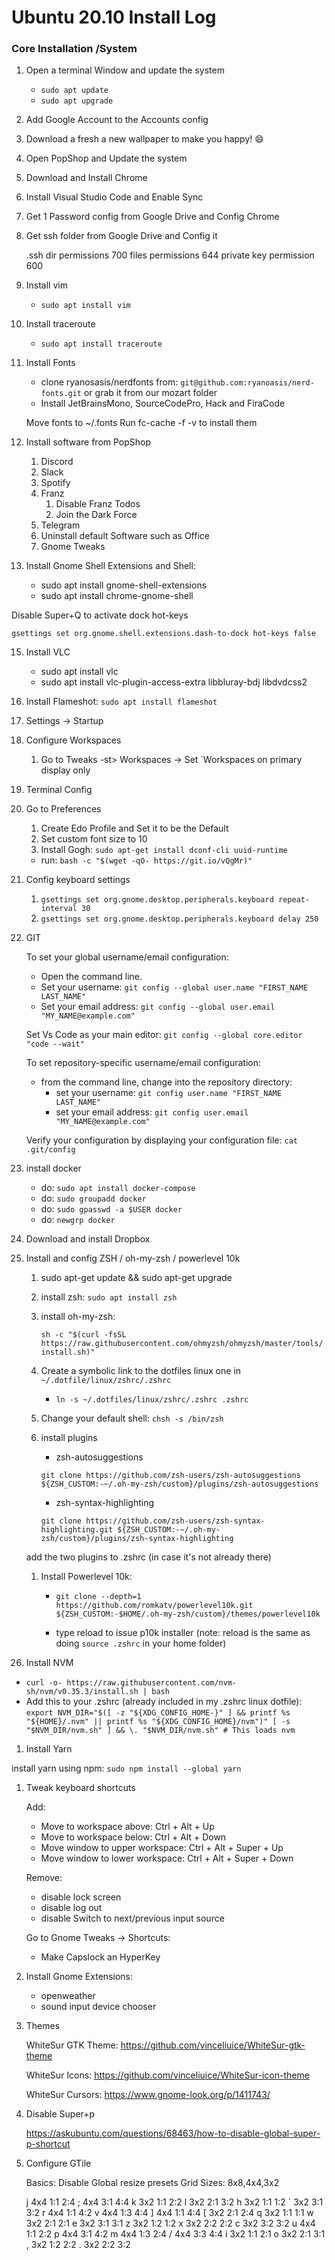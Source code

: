 # Ubuntu 20.10 Install Log

### Core Installation /System

1. Open a terminal Window and update the system

   - `sudo apt update`
   - `sudo apt upgrade`

2. Add Google Account to the Accounts config
3. Download a fresh a new wallpaper to make you happy! 😄
4. Open PopShop and Update the system
5. Download and Install Chrome
6. Install Visual Studio Code and Enable Sync
7. Get 1 Password config from Google Drive and Config Chrome
8. Get ssh folder from Google Drive and Config it

   .ssh dir permissions 700
   files permissions 644
   private key permission 600

9. Install vim

   - `sudo apt install vim`

10. Install traceroute

    - `sudo apt install traceroute`

11. Install Fonts

    - clone ryanosasis/nerdfonts from: `git@github.com:ryanoasis/nerd-fonts.git` or grab it from our mozart folder
    - Install JetBrainsMono, SourceCodePro, Hack and FiraCode

    Move fonts to ~/.fonts
    Run fc-cache -f -v to install them

12. Install software from PopShop

    1. Discord
    2. Slack
    3. Spotify
    4. Franz
       1. Disable Franz Todos
       2. Join the Dark Force
    5. Telegram
    6. Uninstall default Software such as Office
    7. Gnome Tweaks

13. Install Gnome Shell Extensions and Shell:

    - sudo apt install gnome-shell-extensions
    - sudo apt install chrome-gnome-shell

Disable Super+Q to activate dock hot-keys

`gsettings set org.gnome.shell.extensions.dash-to-dock hot-keys false`

15. Install VLC

    - sudo apt install vlc
    - sudo apt install vlc-plugin-access-extra libbluray-bdj libdvdcss2

16. Install Flameshot: `sudo apt install flameshot`
17. Settings -> Startup

18. Configure Workspaces

    1. Go to Tweaks -st> Workspaces -> Set `Workspaces on primary display only

19. Terminal Config
20. Go to Preferences

    1. Create Edo Profile and Set it to be the Default
    2. Set custom font size to 10
    3. Install Gogh: `sudo apt-get install dconf-cli uuid-runtime`

    - run: `bash -c "$(wget -qO- https://git.io/vQgMr)"`

21. Config keyboard settings

    1. `gsettings set org.gnome.desktop.peripherals.keyboard repeat-interval 30`
    2. `gsettings set org.gnome.desktop.peripherals.keyboard delay 250`

22. GIT

    To set your global username/email configuration:

    - Open the command line.
    - Set your username: `git config --global user.name "FIRST_NAME LAST_NAME"`
    - Set your email address: `git config --global user.email "MY_NAME@example.com"`

    Set Vs Code as your main editor: `git config --global core.editor "code --wait"`

    To set repository-specific username/email configuration:

    - from the command line, change into the repository directory:
      - set your username: `git config user.name "FIRST_NAME LAST_NAME"`
      - set your email address: `git config user.email "MY_NAME@example.com"`

    Verify your configuration by displaying your configuration file: `cat .git/config`

23. install docker

    - do: `sudo apt install docker-compose`
    - do: `sudo groupadd docker`
    - do: `sudo gpasswd -a $USER docker`
    - do: `newgrp docker`

24. Download and install Dropbox

25. Install and config ZSH / oh-my-zsh / powerlevel 10k

    1. sudo apt-get update && sudo apt-get upgrade

    2. install zsh: `sudo apt install zsh`

    3. install oh-my-zsh:

       `sh -c "$(curl -fsSL https://raw.githubusercontent.com/ohmyzsh/ohmyzsh/master/tools/install.sh)"`

    4. Create a symbolic link to the dotfiles linux one in `~/.dotfile/linux/zshrc/.zshrc`

       - `ln -s ~/.dotfiles/linux/zshrc/.zshrc .zshrc`

    5. Change your default shell: `chsh -s /bin/zsh`

    6. install plugins

       - zsh-autosuggestions

       `git clone https://github.com/zsh-users/zsh-autosuggestions ${ZSH_CUSTOM:-~/.oh-my-zsh/custom}/plugins/zsh-autosuggestions`

       - zsh-syntax-highlighting

       `git clone https://github.com/zsh-users/zsh-syntax-highlighting.git ${ZSH_CUSTOM:-~/.oh-my-zsh/custom}/plugins/zsh-syntax-highlighting`

    add the two plugins to .zshrc (in case it's not already there)

    1. Install Powerlevel 10k:

       - `git clone --depth=1 https://github.com/romkatv/powerlevel10k.git ${ZSH_CUSTOM:-$HOME/.oh-my-zsh/custom}/themes/powerlevel10k`

       - type reload to issue p10k installer (note: reload is the same as doing `source .zshrc` in your home folder)

26. Install NVM

- `curl -o- https://raw.githubusercontent.com/nvm-sh/nvm/v0.35.3/install.sh | bash`
- Add this to your .zshrc (already included in my .zshrc linux dotfile): `export NVM_DIR="$([ -z "${XDG_CONFIG_HOME-}" ] && printf %s "${HOME}/.nvm" || printf %s "${XDG_CONFIG_HOME}/nvm")" [ -s "$NVM_DIR/nvm.sh" ] && \. "$NVM_DIR/nvm.sh" # This loads nvm`

1. Install Yarn

install yarn using npm: `sudo npm install --global yarn`

1.  Tweak keyboard shortcuts

    Add:

    - Move to workspace above: Ctrl + Alt + Up
    - Move to workspace below: Ctrl + Alt + Down
    - Move window to upper workspace: Ctrl + Alt + Super + Up
    - Move window to lower workspace: Ctrl + Alt + Super + Down

    Remove:

    - disable lock screen
    - disable log out
    - disable Switch to next/previous input source

    Go to Gnome Tweaks -> Shortcuts:

    - Make Capslock an HyperKey

2.  Install Gnome Extensions:

    - openweather
    - sound input device chooser

3.  Themes

    WhiteSur GTK Theme: https://github.com/vinceliuice/WhiteSur-gtk-theme

    WhiteSur Icons: https://github.com/vinceliuice/WhiteSur-icon-theme

    WhiteSur Cursors: https://www.gnome-look.org/p/1411743/

4.  Disable Super+p

    https://askubuntu.com/questions/68463/how-to-disable-global-super-p-shortcut

5.  Configure GTile

    Basics: Disable Global resize presets
    Grid Sizes: 8x8,4x4,3x2

    j 4x4 1:1 2:4
    ; 4x4 3:1 4:4
    k 3x2 1:1 2:2
    l 3x2 2:1 3:2
    h 3x2 1:1 1:2
    ´ 3x2 3:1 3:2
    r 4x4 1:1 4:2
    v 4x4 1:3 4:4
    ] 4x4 1:1 4:4
    [ 3x2 2:1 2:4
    q 3x2 1:1 1:1
    w 3x2 2:1 2:1
    e 3x2 3:1 3:1
    z 3x2 1:2 1:2
    x 3x2 2:2 2:2
    c 3x2 3:2 3:2
    u 4x4 1:1 2:2
    p 4x4 3:1 4:2
    m 4x4 1:3 2:4
    / 4x4 3:3 4:4
    i 3x2 1:1 2:1
    o 3x2 2:1 3:1
    , 3x2 1:2 2:2
    . 3x2 2:2 3:2
